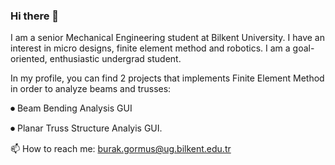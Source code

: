 ### Hi there 👋

I am a senior Mechanical Engineering student at Bilkent University. I have an interest in micro designs, finite element method and robotics. I am a goal-oriented, enthusiastic undergrad student. 

In my profile, you can find 2 projects that implements Finite Element Method in order to analyze beams and trusses:

  ⏺ Beam Bending Analysis GUI
  
  ⏺ Planar Truss Structure Analyis GUI.
  
📫 How to reach me: burak.gormus@ug.bilkent.edu.tr
  

<!--
**MuhammedBurakGormus/MuhammedBurakGormus** is a ✨ _special_ ✨ repository because its `README.md` (this file) appears on your GitHub profile.

Here are some ideas to get you started:

- 🔭 I’m currently working on ...
- 🌱 I’m currently learning ...
- 👯 I’m looking to collaborate on ...
- 🤔 I’m looking for help with ...
- 💬 Ask me about ...
- 📫 How to reach me: ...
- 😄 Pronouns: ...
- ⚡ Fun fact: ...
-->

